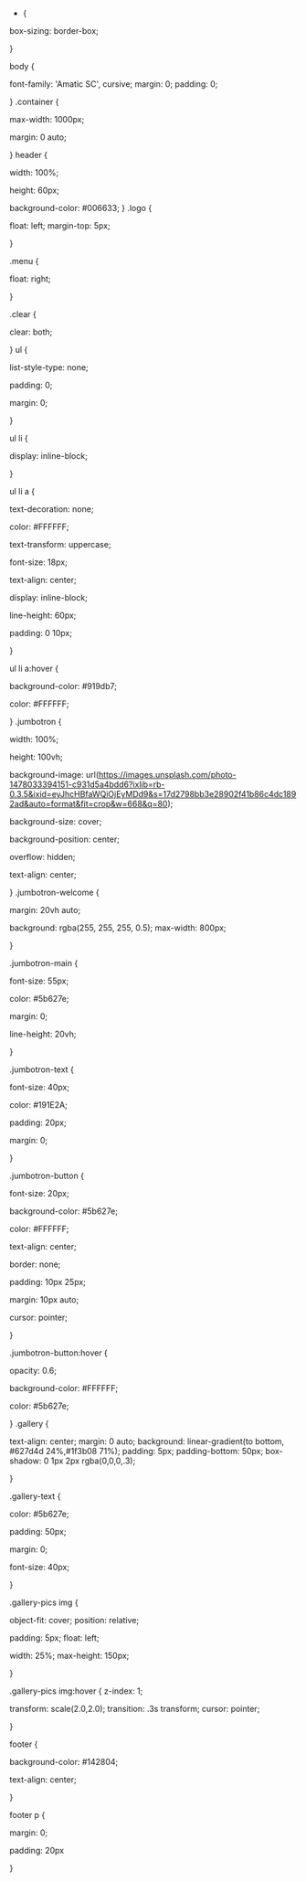 * {

 box-sizing: border-box;

}

body {

font-family: 'Amatic SC', cursive;
margin: 0;
padding: 0;

}
.container {

 max-width: 1000px;

 margin: 0 auto;

}
header {

 width: 100%;

 height: 60px;

 background-color: #006633;
}
.logo {

 float: left;
margin-top: 5px;

}

.menu {

 float: right;


}

.clear {

 clear: both;

}
ul {

 list-style-type: none;

 padding: 0;

 margin: 0;

}

ul li {

 display: inline-block;

}

ul li a {

 text-decoration: none;

 color: #FFFFFF;

 text-transform: uppercase;

 font-size: 18px;

 text-align: center;

 display: inline-block;

 line-height: 60px;

 padding: 0 10px;

}

ul li a:hover {

 background-color: #919db7;

 color: #FFFFFF;

}
.jumbotron {

 width: 100%;

 height: 100vh;

 background-image: url(https://images.unsplash.com/photo-1478033394151-c931d5a4bdd6?ixlib=rb-0.3.5&ixid=eyJhcHBfaWQiOjEyMDd9&s=17d2798bb3e28902f41b86c4dc1892ad&auto=format&fit=crop&w=668&q=80);

 background-size: cover;

 background-position: center;

 overflow: hidden;

 text-align: center;

}
.jumbotron-welcome {

 margin: 20vh auto;

 background: rgba(255, 255, 255, 0.5);
max-width: 800px;

}

.jumbotron-main {

 font-size: 55px;

 color: #5b627e;

 margin: 0;

 line-height: 20vh;

}

.jumbotron-text {

 font-size: 40px;

 color: #191E2A;

 padding: 20px;

 margin: 0;

}

.jumbotron-button {

 font-size: 20px;

 background-color: #5b627e;

 color: #FFFFFF;

 text-align: center;

 border: none;

 padding: 10px 25px;

 margin: 10px auto;

 cursor: pointer;

}

.jumbotron-button:hover {

 opacity: 0.6;

 background-color: #FFFFFF;

 color: #5b627e;

}
.gallery {

 text-align: center;
 margin: 0 auto;
background: linear-gradient(to bottom, #627d4d 24%,#1f3b08 71%);
 padding: 5px;
 padding-bottom: 50px;
 box-shadow: 0 1px 2px rgba(0,0,0,.3);

}

.gallery-text {

 color: #5b627e;

 padding: 50px;

 margin: 0;

 font-size: 40px;

}

.gallery-pics img {

 object-fit: cover;
position: relative;
  
  padding: 5px;
 float: left;

 width: 25%;
 max-height: 150px;

 }

.gallery-pics img:hover {
z-index: 1;
 
  transform: scale(2.0,2.0);
  transition: .3s transform;
 cursor: pointer;

}

footer {

 background-color: #142804;

 text-align: center;

}

footer p {

 margin: 0;

 padding: 20px

}
